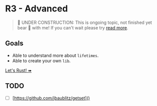 # R3 - Advanced

> 🚧 UNDER CONSTRUCTION: This is ongoing topic, not finished yet bear 🧸 with me! If you can't wait please try [read more](../../bye.md).

## Goals

- Able to understand more about `lifetimes`.
- Able to create your own `lib`.

[Let's Rust! ➠](./lifetimes.md)

## TODO

- [ ] [https://github.com/jbaublitz/getset]()
